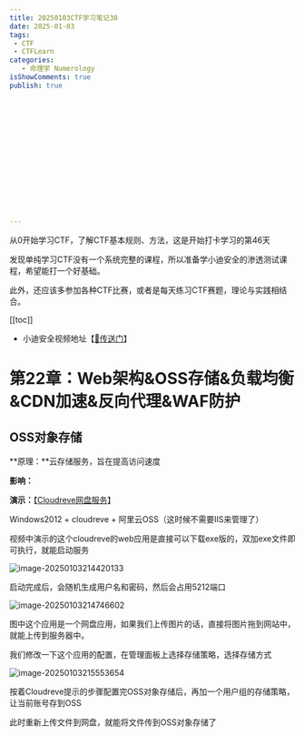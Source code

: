 ```yaml
---
title: 20250103CTF学习笔记30
date: 2025-01-03
tags:
 - CTF
 - CTFLearn
categories:
   - 命理学 Numerology
isShowComments: true
publish: true
















---
```


<Boxx/>

从0开始学习CTF，了解CTF基本规则、方法，这是开始打卡学习的第46天

发现单纯学习CTF没有一个系统完整的课程，所以准备学小迪安全的渗透测试课程，希望能打一个好基础。

此外，还应该多参加各种CTF比赛，或者是每天练习CTF赛题，理论与实践相结合。

[[toc]]

- 小迪安全视频地址【[🔗传送门]([https://www.bilibili.com/video/BV123yAYMEwb/)】

<!-- more -->

# 第22章：Web架构&OSS存储&负载均衡&CDN加速&反向代理&WAF防护

## OSS对象存储

**原理：**云存储服务，旨在提高访问速度

**影响：**

**演示：**【[Cloudreve网盘服务](https://cloudreve.org/)】

Windows2012 + cloudreve + 阿里云OSS（这时候不需要IIS来管理了）

视频中演示的这个cloudreve的web应用是直接可以下载exe版的，双加exe文件即可执行，就能启动服务

![image-20250103214420133](/img/ctfLearn/image-20250103214420133.png)

启动完成后，会随机生成用户名和密码，然后会占用5212端口

![image-20250103214746602](/img/ctfLearn/image-20250103214746602.png)

图中这个应用是一个网盘应用，如果我们上传图片的话，直接将图片拖到网站中，就能上传到服务器中。

我们修改一下这个应用的配置，在管理面板上选择存储策略，选择存储方式

![image-20250103215553654](/img/ctfLearn/image-20250103215553654.png)

按着Cloudreve提示的步骤配置完OSS对象存储后，再加一个用户组的存储策略，让当前账号存到OSS

此时重新上传文件到网盘，就能将文件传到OSS对象存储了